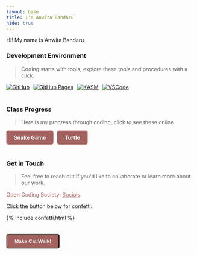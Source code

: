 ```yaml
---
layout: base
title: I'm Anwita Bandaru
hide: true
---
```


Hi! My name is Anwita Bandaru

### Development Environment

> Coding starts with tools, explore these tools and procedures with a click.

<div style="display: flex; flex-wrap: wrap; gap: 10px;">
    <a href="https://github.com/Open-Coding-Society/student">
        <img src="https://img.shields.io/badge/GitHub-181717?style=for-the-badge&logo=github&logoColor=white" alt="GitHub">
    </a>
    <a href="https://open-coding-society.github.io/student">
        <img src="https://img.shields.io/badge/GitHub%20Pages-327FC7?style=for-the-badge&logo=github&logoColor=white" alt="GitHub Pages">
    </a>
    <a href="https://kasm.nighthawkcodingsociety.com/">
        <img src="https://img.shields.io/badge/KASM-0078D4?style=for-the-badge&logo=kasm&logoColor=white" alt="KASM">
    </a>
    <a href="https://vscode.dev/">
        <img src="https://img.shields.io/badge/VSCode-007ACC?style=for-the-badge&logo=visual-studio-code&logoColor=white" alt="VSCode">
    </a>
</div>

<br>

### Class Progress

> Here is my progress through coding, click to see these online

<div style="display: flex; flex-wrap: wrap; gap: 10px;">
    <a href="{{site.baseurl}}/snake" style="text-decoration: none;">
        <div style="background-color: #a26360; color: white; padding: 10px 20px; border-radius: 5px; font-weight: bold;">
            Snake Game
        </div>
    </a>
    <a href="{{site.baseurl}}/turtle" style="text-decoration: none;">
        <div style="background-color: #a26360; color: white; padding: 10px 20px; border-radius: 5px; font-weight: bold;">
            Turtle
        </div>
    </a>
</div>

<br>

<!-- Contact Section -->
### Get in Touch

> Feel free to reach out if you'd like to collaborate or learn more about our work.

<p style="color: #a26360;">Open Coding Society: <a href="https://opencodingsociety.com" style="color: #a26360; text-decoration: underline;">Socials</a></p>

Click the button below for confetti:

{% include confetti.html %}
<br>

<!-- Cat Walk Animation Section -->
<button id="cat-walk-btn" style="background-color: #a26360; color: white; padding: 10px 20px; border-radius: 5px; font-weight: bold; margin-top: 20px;">Make Cat Walk!</button>
<div id="cat-container" style="position: relative; height: 120px; width: 100%; overflow: hidden;">
    <img id="cat-img" src="https://cdn.pixabay.com/photo/2017/01/06/19/15/cat-1951307_1280.png" alt="Cat" style="position: absolute; left: -150px; top: 10px; height: 100px; transition: left 2s linear;" />
</div>
<script>
document.getElementById('cat-walk-btn').onclick = function() {
    var cat = document.getElementById('cat-img');
    cat.style.left = '-150px'; // Reset position
    setTimeout(function() {
        cat.style.left = (window.innerWidth - 150) + 'px';
    }, 100);
    setTimeout(function() {
        cat.style.left = '-150px'; // Hide after walk
    }, 2200);
};
</script>